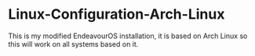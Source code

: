 # Linux-Configuration-Arch-Linux
This is my modified EndeavourOS installation, it is based on Arch Linux so this will work on all systems based on it.
